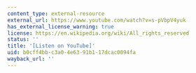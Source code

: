 ```yaml
---
content_type: external-resource
external_url: https://www.youtube.com/watch?v=s-pVbpV4yuk
has_external_license_warning: true
license: https://en.wikipedia.org/wiki/All_rights_reserved
status: ''
title: '[Listen on YouTube]'
uid: b0cff4bb-c3a0-4e63-91b1-17dcac0094fa
wayback_url: ''
---
```

